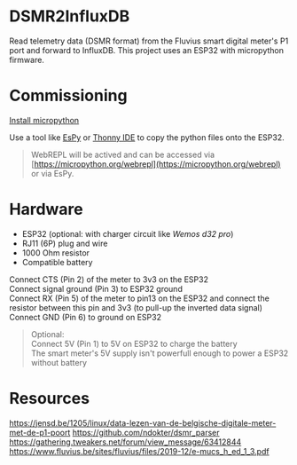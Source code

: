 # DSMR2InfluxDB

Read telemetry data (DSMR format) from the Fluvius smart digital meter's P1 port and forward to InfluxDB.
This project uses an ESP32 with micropython firmware.

# Commissioning

[Install micropython](https://micropython.org/download/esp32/)

Use a tool like [EsPy](https://github.com/jungervin/EsPy/tree/master/EsPy/Release) or [Thonny IDE](https://thonny.org/) to copy the python files onto the ESP32.  

> WebREPL will be actived and can be accessed via [https://micropython.org/webrepl](https://micropython.org/webrepl) or via EsPy.

# Hardware

 - ESP32 (optional: with charger circuit like *Wemos d32 pro*)
 - RJ11 (6P) plug and wire
 - 1000 Ohm resistor
 - Compatible battery

Connect CTS (Pin 2) of the meter to 3v3 on the ESP32  
Connect signal ground (Pin 3) to ESP32 ground  
Connect RX (Pin 5) of the meter to pin13 on the ESP32 and connect the resistor between this pin and 3v3 (to pull-up the inverted data signal)  
Connect GND (Pin 6) to ground on ESP32  

> Optional:  
> Connect 5V (Pin 1) to 5V on ESP32 to charge the battery  
> The smart meter's 5V supply isn't powerfull enough to power a ESP32 without battery

# Resources

https://jensd.be/1205/linux/data-lezen-van-de-belgische-digitale-meter-met-de-p1-poort
https://github.com/ndokter/dsmr_parser
https://gathering.tweakers.net/forum/view_message/63412844
https://www.fluvius.be/sites/fluvius/files/2019-12/e-mucs_h_ed_1_3.pdf
